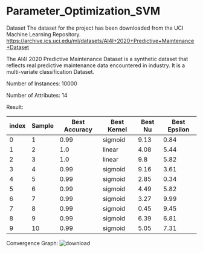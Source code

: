 # Parameter_Optimization_SVM
Dataset
The dataset for the project has been downloaded from the UCI Machine Learning Repository. https://archive.ics.uci.edu/ml/datasets/AI4I+2020+Predictive+Maintenance+Dataset

The AI4I 2020 Predictive Maintenance Dataset is a synthetic dataset that reflects real predictive maintenance data encountered in industry.
It is a multi-variate classification Dataset.

Number of Instances: 10000

Number of Attributes: 14

Result:

|index|Sample|Best Accuracy|Best Kernel|Best Nu|Best Epsilon|
|---|---|---|---|---|---|
|0|1|0\.99|sigmoid|9\.13|0\.84|
|1|2|1\.0|linear|4\.08|5\.44|
|2|3|1\.0|linear|9\.8|5\.82|
|3|4|0\.99|sigmoid|9\.16|3\.61|
|4|5|0\.99|sigmoid|2\.85|0\.34|
|5|6|0\.99|sigmoid|4\.49|5\.82|
|6|7|0\.99|sigmoid|3\.27|9\.99|
|7|8|0\.99|sigmoid|0\.45|9\.45|
|8|9|0\.99|sigmoid|6\.39|6\.81|
|9|10|0\.99|sigmoid|5\.05|7\.31|

Convergence Graph:
![download](https://user-images.githubusercontent.com/76900019/234082103-99a0e97f-0dd5-4998-bc1f-cf3048652c9a.png)
